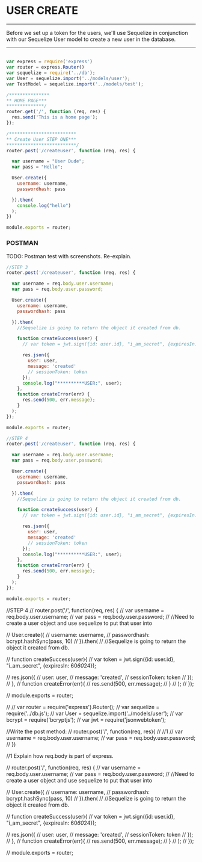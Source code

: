 # USER CREATE
---

Before we set up a token for the users, we'll use Sequelize in conjunction with our Sequelize User model to create a new user in the database. 

<hr />


##
```js
var express = require('express')
var router = express.Router()
var sequelize = require('../db');
var User = sequelize.import('../models/user');
var TestModel = sequelize.import('../models/test');

/***************
** HOME PAGE***
**************/
router.get('/', function (req, res) {
  res.send('This is a home page');
});

/*************************
** Create User STEP ONE***
**************************/
router.post('/createuser', function (req, res) {

  var username = "User Dude";
  var pass = "Hello";

  User.create({
    username: username,
    passwordhash: pass

  }).then(
    console.log("hello")
  );
})

module.exports = router;
```

### POSTMAN
TODO: Postman test with screenshots. Re-explain.



```js
//STEP 3
router.post('/createuser', function (req, res) {

  var username = req.body.user.username;
  var pass = req.body.user.password;

  User.create({
    username: username,
    passwordhash: pass

  }).then(
    //Sequelize is going to return the object it created from db.

    function createSuccess(user) {
      // var token = jwt.sign({id: user.id}, "i_am_secret", {expiresIn: 60*60*24});

      res.json({
        user: user,
        message: 'created'
        // sessionToken: token
      });
      console.log("**********USER:", user);
    },
    function createError(err) {
      res.send(500, err.message);
    }
  );
});

module.exports = router;
```

```js
//STEP 4
router.post('/createuser', function (req, res) {

  var username = req.body.user.username;
  var pass = req.body.user.password;

  User.create({
    username: username,
    passwordhash: pass

  }).then(
    //Sequelize is going to return the object it created from db.

    function createSuccess(user) {
      // var token = jwt.sign({id: user.id}, "i_am_secret", {expiresIn: 60*60*24});

      res.json({
        user: user,
        message: 'created'
        // sessionToken: token
      });
      console.log("**********USER:", user);
    },
    function createError(err) {
      res.send(500, err.message);
    }
  );
});

module.exports = router;
```


//STEP 4
// router.post('/', function(req, res) {
// 		var username = req.body.user.username;
// 		var pass = req.body.user.password;
// 		//Need to create a user object and use sequelize to put that user into

// 		User.create({
// 			username: username,
// 			passwordhash: bcrypt.hashSync(pass, 10)
// 		}).then(
// 		//Sequelize is going to return the object it created from db.

// 			function createSuccess(user){
// 			    var token = jwt.sign({id: user.id}, "i_am_secret", {expiresIn: 60*60*24});

// 				res.json({
// 						user: user,
// 						message: 'created',
// 						sessionToken: token
// 				});
// 			},
// 			function createError(err){
// 				res.send(500, err.message);
// 			}
// 		);
// 	});

// module.exports = router;



// // var router = require('express').Router();
// var sequelize = require('../db.js');
// var User = sequelize.import('../models/user');
// var bcrypt = require('bcryptjs');
// var jwt = require('jsonwebtoken');

//Write the post method:
// router.post('/', function(req, res){
//     //1
//     var username = req.body.user.username;
//     var pass = req.body.user.password;
// })

//1 Explain how req.body is part of express.






// router.post('/', function(req, res) {
// 		var username = req.body.user.username;
// 		var pass = req.body.user.password;
// 		//Need to create a user object and use sequelize to put that user into

// 		User.create({
// 			username: username,
// 			passwordhash: bcrypt.hashSync(pass, 10)
// 		}).then(
// 		//Sequelize is going to return the object it created from db.

// 			function createSuccess(user){
// 			    var token = jwt.sign({id: user.id}, "i_am_secret", {expiresIn: 60*60*24});

// 				res.json({
// 						user: user,
// 						message: 'created',
// 						sessionToken: token
// 				});
// 			},
// 			function createError(err){
// 				res.send(500, err.message);
// 			}
// 		);
// 	});

// module.exports = router;